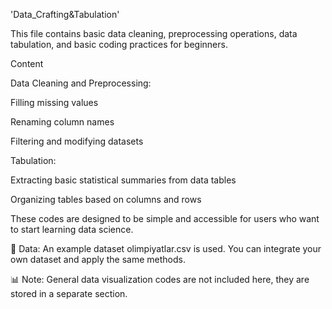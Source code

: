 'Data_Crafting&Tabulation'

This file contains basic data cleaning, preprocessing operations, data tabulation, and basic coding practices for beginners.

Content

Data Cleaning and Preprocessing:

Filling missing values

Renaming column names

Filtering and modifying datasets

Tabulation:

Extracting basic statistical summaries from data tables

Organizing tables based on columns and rows

These codes are designed to be simple and accessible for users who want to start learning data science.

📂 Data: An example dataset olimpiyatlar.csv is used. You can integrate your own dataset and apply the same methods.

📊 Note: General data visualization codes are not included here, they are stored in a separate section.
